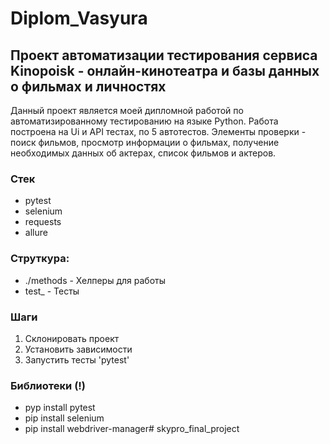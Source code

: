 # Diplom_Vasyura

## Проект автоматизации тестирования сервиса Kinopoisk - онлайн-кинотеатра и базы данных о фильмах и личностях

Данный проект является моей дипломной работой по автоматизированному тестированию на языке Python.
Работа построена на Ui и API тестах, по 5 автотестов. 
Элементы проверки - поиск фильмов, просмотр информации о фильмах, получение необходимых данных об актерах, список фильмов и актеров.

### Стек
- pytest
- selenium
- requests
- allure

### Струткура:
- ./methods - Хелперы для работы
- test_ - Тесты

### Шаги
1. Склонировать проект
2. Установить зависимости
3. Запустить тесты 'pytest'

### Библиотеки (!)
- pyp install pytest
- pip install selenium
- pip install webdriver-manager# skypro_final_project